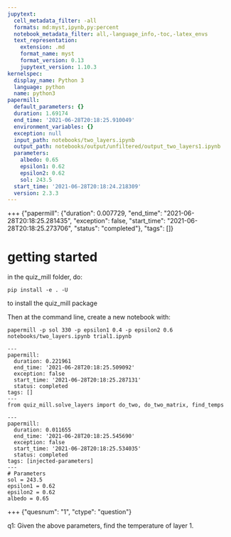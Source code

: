 ```yaml
---
jupytext:
  cell_metadata_filter: -all
  formats: md:myst,ipynb,py:percent
  notebook_metadata_filter: all,-language_info,-toc,-latex_envs
  text_representation:
    extension: .md
    format_name: myst
    format_version: 0.13
    jupytext_version: 1.10.3
kernelspec:
  display_name: Python 3
  language: python
  name: python3
papermill:
  default_parameters: {}
  duration: 1.69174
  end_time: '2021-06-28T20:18:25.910049'
  environment_variables: {}
  exception: null
  input_path: notebooks/two_layers.ipynb
  output_path: notebooks/output/unfiltered/output_two_layers1.ipynb
  parameters:
    albedo: 0.65
    epsilon1: 0.62
    epsilon2: 0.62
    sol: 243.5
  start_time: '2021-06-28T20:18:24.218309'
  version: 2.3.3
---
```


+++ {"papermill": {"duration": 0.007729, "end_time": "2021-06-28T20:18:25.281435", "exception": false, "start_time": "2021-06-28T20:18:25.273706", "status": "completed"}, "tags": []}

# getting started

in the quiz_mill folder, do:

`pip install -e . -U`


to install the quiz_mill package

Then at the command line, create a new notebook with:

`papermill -p sol 330 -p epsilon1 0.4 -p epsilon2 0.6 notebooks/two_layers.ipynb trial1.ipynb`

```{code-cell} ipython3
---
papermill:
  duration: 0.221961
  end_time: '2021-06-28T20:18:25.509092'
  exception: false
  start_time: '2021-06-28T20:18:25.287131'
  status: completed
tags: []
---
from quiz_mill.solve_layers import do_two, do_two_matrix, find_temps
```

```{code-cell} ipython3
---
papermill:
  duration: 0.011655
  end_time: '2021-06-28T20:18:25.545690'
  exception: false
  start_time: '2021-06-28T20:18:25.534035'
  status: completed
tags: [injected-parameters]
---
# Parameters
sol = 243.5
epsilon1 = 0.62
epsilon2 = 0.62
albedo = 0.65
```

+++ {"quesnum": "1", "ctype": "question"}

q1: Given the above parameters, find the temperature of layer 1.
